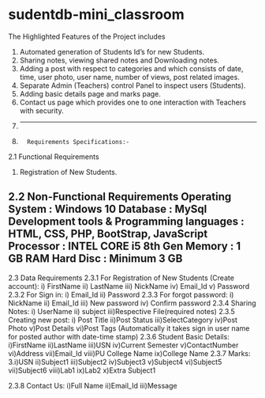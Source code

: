 # sudentdb-mini_classroom
The Highlighted Features of the Project includes
1. Automated generation of Students Id’s for new Students.
2. Sharing notes, viewing shared notes and Downloading notes.
3. Adding a post with respect to categories and which consists of date, time, user photo, user
name, number of views, post related images.
4. Separate Admin (Teachers) control Panel to inspect users (Students).
5. Adding basic details page and marks page.
6. Contact us page which provides one to one interaction with Teachers with security.
7. -------------------------------------------------------------------------------------------
8.       Requirements Specifications:-

2.1 Functional Requirements

1. Registration of New Students.

2.2 Non-Functional Requirements
Operating System : Windows 10
Database : MySql
Development tools &
Programming languages : HTML, CSS, PHP, BootStrap, JavaScript
Processor : INTEL CORE i5 8th Gen
Memory : 1 GB RAM
Hard Disc : Minimum 3 GB
-------------------------------------------------------------------------------------------------------
2.3 Data Requirements
2.3.1 For Registration of New Students (Create account):
i) FirstName ii) LastName iii) NickName iv) Email_Id v) Password
2.3.2 For Sign in:
i) Email_Id ii) Password
2.3.3 For forgot password:
i) NickName ii) Email_Id iii) New password iv) Confirm password
2.3.4 Sharing Notes:
i) UserName ii) subject iii)Respective File(required notes)
2.3.5 Creating new post:
i) Post Title ii)Post Status iii)SelectCategory iv)Post Photo v)Post Details
vi)Post Tags
(Automatically it takes sign in user name for posted author with date-time
stamp)
2.3.6 Student Basic Details:
i)FirstName ii)LastName iii)USN iv)Current Semester v)ContactNumber
vi)Address vii)Email_Id viii)PU College Name ix)College Name
2.3.7 Marks:
3.i)USN ii)Subject1 iii)Subject2 iv)Subject3 v)Subject4 vi)Subject5 vii)Subject6
viii)Lab1 ix)Lab2 x)Extra Subject1

2.3.8 Contact Us:
i)Full Name ii)Email_Id iii)Message
